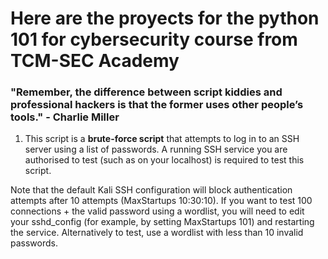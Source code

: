 # Here are the proyects for the python 101 for cybersecurity course from TCM-SEC Academy

### "Remember, the difference between script kiddies and professional hackers is that the former uses other people’s tools." - Charlie Miller

 
1. This script is a **brute-force script** that attempts to log in to an SSH server using a list of passwords.
  ﻿﻿﻿A running SSH service you are authorised to test (such as on your localhost) is required to test this script.

  Note that the default Kali SSH configuration will block authentication attempts after 10 attempts (MaxStartups 10:30:10). If you want     to test 100 connections + the valid password using a wordlist, you will need to edit your sshd_config (for example, by setting    MaxStartups 101) and restarting the service. Alternatively to test, use a wordlist with less than 10 invalid passwords.
